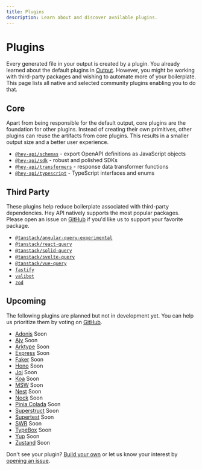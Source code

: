```yaml
---
title: Plugins
description: Learn about and discover available plugins.
---
```


# Plugins

Every generated file in your output is created by a plugin. You already learned about the default plugins in [Output](/openapi-ts/output). However, you might be working with third-party packages and wishing to automate more of your boilerplate. This page lists all native and selected community plugins enabling you to do that.

## Core

Apart from being responsible for the default output, core plugins are the foundation for other plugins. Instead of creating their own primitives, other plugins can reuse the artifacts from core plugins. This results in a smaller output size and a better user experience.

- [`@hey-api/schemas`](/openapi-ts/output/json-schema) - export OpenAPI definitions as JavaScript objects
- [`@hey-api/sdk`](/openapi-ts/output/sdk) - robust and polished SDKs
- [`@hey-api/transformers`](/openapi-ts/transformers) - response data transformer functions
- [`@hey-api/typescript`](/openapi-ts/output/typescript) - TypeScript interfaces and enums

## Third Party

These plugins help reduce boilerplate associated with third-party dependencies. Hey API natively supports the most popular packages. Please open an issue on [GitHub](https://github.com/hey-api/openapi-ts/issues) if you'd like us to support your favorite package.

- [`@tanstack/angular-query-experimental`](/openapi-ts/plugins/tanstack-query)
- [`@tanstack/react-query`](/openapi-ts/plugins/tanstack-query)
- [`@tanstack/solid-query`](/openapi-ts/plugins/tanstack-query)
- [`@tanstack/svelte-query`](/openapi-ts/plugins/tanstack-query)
- [`@tanstack/vue-query`](/openapi-ts/plugins/tanstack-query)
- [`fastify`](/openapi-ts/plugins/fastify)
- [`valibot`](/openapi-ts/plugins/valibot)
- [`zod`](/openapi-ts/plugins/zod)

## Upcoming

The following plugins are planned but not in development yet. You can help us prioritize them by voting on [GitHub](https://github.com/hey-api/openapi-ts/labels/RSVP%20%F0%9F%91%8D%F0%9F%91%8E).

- [Adonis](/openapi-ts/plugins/adonis) <span data-soon>Soon</span>
- [Ajv](/openapi-ts/plugins/ajv) <span data-soon>Soon</span>
- [Arktype](/openapi-ts/plugins/arktype) <span data-soon>Soon</span>
- [Express](/openapi-ts/plugins/express) <span data-soon>Soon</span>
- [Faker](/openapi-ts/plugins/faker) <span data-soon>Soon</span>
- [Hono](/openapi-ts/plugins/hono) <span data-soon>Soon</span>
- [Joi](/openapi-ts/plugins/joi) <span data-soon>Soon</span>
- [Koa](/openapi-ts/plugins/koa) <span data-soon>Soon</span>
- [MSW](/openapi-ts/plugins/msw) <span data-soon>Soon</span>
- [Nest](/openapi-ts/plugins/nest) <span data-soon>Soon</span>
- [Nock](/openapi-ts/plugins/nock) <span data-soon>Soon</span>
- [Pinia Colada](/openapi-ts/plugins/pinia-colada) <span data-soon>Soon</span>
- [Superstruct](/openapi-ts/plugins/superstruct) <span data-soon>Soon</span>
- [Supertest](/openapi-ts/plugins/supertest) <span data-soon>Soon</span>
- [SWR](/openapi-ts/plugins/swr) <span data-soon>Soon</span>
- [TypeBox](/openapi-ts/plugins/typebox) <span data-soon>Soon</span>
- [Yup](/openapi-ts/plugins/yup) <span data-soon>Soon</span>
- [Zustand](/openapi-ts/plugins/zustand) <span data-soon>Soon</span>

Don't see your plugin? [Build your own](/openapi-ts/plugins/custom) or let us know your interest by [opening an issue](https://github.com/hey-api/openapi-ts/issues).

<!--@include: ../partials/examples.md-->
<!--@include: ../partials/sponsors.md-->
